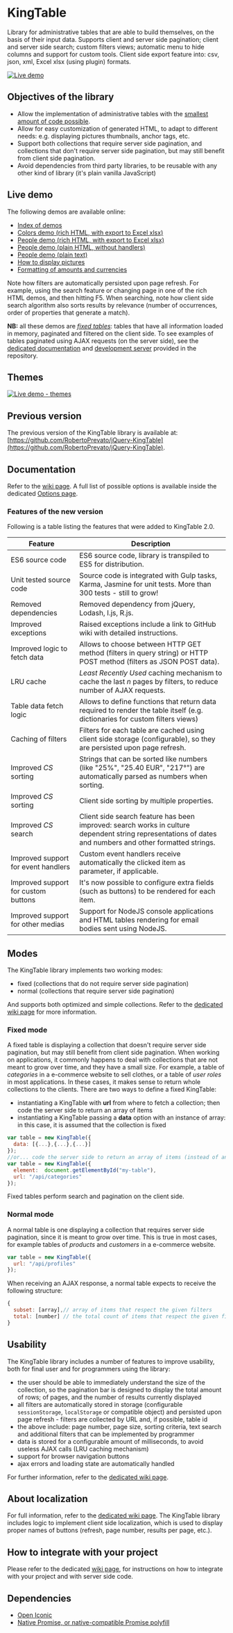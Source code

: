 # KingTable
Library for administrative tables that are able to build themselves, on the basis of their input data.
Supports client and server side pagination; client and server side search; custom filters views; automatic menu to hide columns and support for custom tools. Client side export feature into: csv, json, xml, Excel xlsx (using plugin) formats.

[![Live demo](https://robertoprevato.github.io/demos/kingtable/images/demo.gif)](https://robertoprevato.github.io/demos/kingtable/colors.html)

## Objectives of the library
* Allow the implementation of administrative tables with the [smallest amount of code possible](https://github.com/RobertoPrevato/KingTable/wiki/Minimum-effort).
* Allow for easy customization of generated HTML, to adapt to different needs: e.g. displaying pictures thumbnails, anchor tags, etc.
* Support both collections that require server side pagination, and collections that don't require server side pagination, but may still benefit from client side pagination.
* Avoid dependencies from third party libraries, to be reusable with any other kind of library (it's plain vanilla JavaScript)

## Live demo
The following demos are available online:
* [Index of demos](https://robertoprevato.github.io/demos/kingtable/index.html)
* [Colors demo (rich HTML, with export to Excel xlsx)](https://robertoprevato.github.io/demos/kingtable/colors.html)
* [People demo (rich HTML, with export to Excel xlsx)](https://robertoprevato.github.io/demos/kingtable/people.html)
* [People demo (plain HTML, without handlers)](https://robertoprevato.github.io/demos/kingtable/people-html.html)
* [People demo (plain text)](https://robertoprevato.github.io/demos/kingtable/people-plain.html)
* [How to display pictures](https://robertoprevato.github.io/demos/kingtable/default-by-type.html)
* [Formatting of amounts and currencies](https://robertoprevato.github.io/demos/kingtable/default-by-name.html)

Note how filters are automatically persisted upon page refresh. For example, using the search feature or changing page in one of the rich HTML demos, and then hitting F5. When searching, note how client side search algorithm also sorts results by relevance (number of occurrences, order of properties that generate a match).

**NB:** all these demos are [*fixed tables*](https://github.com/RobertoPrevato/KingTable/wiki/Working-modes#fixed-mode): tables that have all information loaded in memory, paginated and filtered on the client side. To see examples of tables paginated using AJAX requests (on the server side), see the [dedicated documentation](https://github.com/RobertoPrevato/KingTable/wiki/How-to-integrate-in-your-project#how-to-integrate-with-server-side-code) and [development server](https://github.com/RobertoPrevato/KingTable/tree/master/servers/flask) provided in the repository.

## Themes
[![Live demo - themes](https://robertoprevato.github.io/demos/kingtable/images/themes.gif)](https://robertoprevato.github.io/demos/kingtable/colors.html)

## Previous version
The previous version of the KingTable library is available at: [https://github.com/RobertoPrevato/jQuery-KingTable](https://github.com/RobertoPrevato/jQuery-KingTable).

## Documentation
Refer to the [wiki page](https://github.com/RobertoPrevato/KingTable/wiki).
A full list of possible options is available inside the dedicated [Options page](https://github.com/RobertoPrevato/KingTable/wiki/Options).

### Features of the new version
Following is a table listing the features that were added to KingTable 2.0.

| Feature | Description |
|---------|-------------|
| ES6 source code | ES6 source code, library is transpiled to ES5 for distribution. |
| Unit tested source code | Source code is integrated with Gulp tasks, Karma, Jasmine for unit tests. More than 300 tests - still to grow! |
| Removed dependencies | Removed dependency from jQuery, Lodash, I.js, R.js. |
| Improved exceptions | Raised exceptions include a link to GitHub wiki with detailed instructions. |
| Improved logic to fetch data | Allows to choose between HTTP GET method (filters in query string) or HTTP POST method (filters as JSON POST data). |
| LRU cache | _Least Recently Used_ caching mechanism to cache the last _n_ pages by filters, to reduce number of AJAX requests. |
| Table data fetch logic | Allows to define functions that return data required to render the table itself (e.g. dictionaries for custom filters views) |
| Caching of filters | Filters for each table are cached using client side storage (configurable), so they are persisted upon page refresh. |
| Improved _CS_ sorting | Strings that can be sorted like numbers (like "25%", "25.40 EUR", "217°") are automatically parsed as numbers when sorting. |
| Improved _CS_ sorting | Client side sorting by multiple properties. |
| Improved _CS_ search | Client side search feature has been improved: search works in culture dependent string representations of dates and numbers and other formatted strings. |
| Improved support for event handlers | Custom event handlers receive automatically the clicked item as parameter, if applicable. |
| Improved support for custom buttons | It's now possible to configure extra fields (such as buttons) to be rendered for each item. |
| Improved support for other medias | Support for NodeJS console applications and HTML tables rendering for email bodies sent using NodeJS. |

## Modes
The KingTable library implements two working modes:
* fixed (collections that do not require server side pagination)
* normal (collections that require server side pagination)

And supports both optimized and simple collections. Refer to the [dedicated wiki page](https://github.com/RobertoPrevato/KingTable/wiki/Working-modes) for more information.

### Fixed mode
A fixed table is displaying a collection that doesn't require server side pagination, but may still benefit from client side pagination.
When working on applications, it commonly happens to deal with collections that are not meant to grow over time, and they have a small size.
For example, a table of *categories* in a e-commerce website to sell clothes, or a table of *user roles* in most applications.
In these cases, it makes sense to return whole collections to the clients.
There are two ways to define a fixed KingTable:
* instantiating a KingTable with **url** from where to fetch a collection; then code the server side to return an array of items
* instantiating a KingTable passing a **data** option with an instance of array: in this case, it is assumed that the collection is fixed
```js
var table = new KingTable({
  data: [{...},{...},{...}]
});
//or... code the server side to return an array of items (instead of an object describing a paginated set of results)
var table = new KingTable({
  element:  document.getElementById("my-table"),
  url: "/api/categories"
});
```
Fixed tables perform search and pagination on the client side.

### Normal mode
A normal table is one displaying a collection that requires server side pagination, since it is meant to grow over time.
This is true in most cases, for example tables of *products* and *customers* in a e-commerce website.
```js
var table = new KingTable({
  url: "/api/profiles"
});
```
When receiving an AJAX response, a normal table expects to receive the following structure:
```js
{
  subset: [array],// array of items that respect the given filters
  total: [number] // the total count of items that respect the given filters; excluding the pagination: for example 13000
}
```
## Usability
The KingTable library includes a number of features to improve usability, both for final user and for programmers using the library:
* the user should be able to immediately understand the size of the collection, so the pagination bar is designed to display the total amount of rows; of pages, and the number of results currently displayed
* all filters are automatically stored in storage (configurable `sessionStorage`, `localStorage` or compatible object) and persisted upon page refresh - filters are collected by URL and, if possible, table id
* the above include: page number, page size, sorting criteria, text search and additional filters that can be implemented by programmer
* data is stored for a configurable amount of milliseconds, to avoid useless AJAX calls (LRU caching mechanism)
* support for browser navigation buttons
* ajax errors and loading state are automatically handled

For further information, refer to the [dedicated wiki page](https://github.com/RobertoPrevato/KingTable/wiki/About-usability).

## About localization
For full information, refer to the [dedicated wiki page](https://github.com/RobertoPrevato/KingTable/wiki/Implementing-localization).
The KingTable library includes logic to implement client side localization, which is used to display proper names of buttons (refresh, page number, results per page, etc.).

## How to integrate with your project
Please refer to the dedicated [wiki page](https://github.com/RobertoPrevato/KingTable/wiki/How-to-integrate-in-your-project), for instructions on how to integrate with your project and with server side code.

## Dependencies
* [Open Iconic](https://github.com/iconic/open-iconic)
* [Native Promise, or native-compatible Promise polyfill](https://github.com/stefanpenner/es6-promise)

